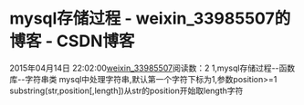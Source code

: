 # mysql存储过程 - weixin_33985507的博客 - CSDN博客
2015年04月14日 22:02:00[weixin_33985507](https://me.csdn.net/weixin_33985507)阅读数：2
1,mysql存储过程--函数库--字符串类
mysql中处理字符串,默认第一个字符下标为1,参数position>=1
substring(str,position[,length])从str的position开始取length字符
